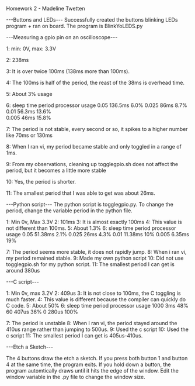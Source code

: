 Homework 2 - Madeline Twetten

---Buttons and LEDs---
Successfully created the buttons blinking LEDs program + ran on board.
The program is BlinkYoLEDS.py

---Measuring a gpio pin on an oscilloscope---

1: min: 0V, max: 3.3V

2: 238ms

3: It is over twice 100ms (138ms more than 100ms).

4: The 100ms is half of the period, the reast of the 38ms is overhead time.

5: About 3% usage

6:
sleep time       period         processor usage
0.05              136.5ms               6.0%
0.025             86ms                  8.7%    
0.01              56.3ms                13.6%                    
0.005             46ms                  15.8%    

7: The period is not stable, every second or so, it spikes to a higher number like 70ms or 130ms

8: When I ran vi, my period became stable and only toggled in a range of 1ms.

9: From my observations, cleaning up togglegpio.sh does not affect the period, but it becomes 
   a little more stable

10: Yes, the period is shorter.

11: The smallest period that I was able to get was about 26ms.

---Python script---
The python script is togglegpio.py. To change the period, change the variable 
period in the python file.

1: Min 0v, Max 3.3V
2: 101ms 
3: It is almost exactly 100ms
4: This value is not different than 100ms.
5: About 1.3%
6:
sleep time          period          processor usage
0.05                51.38ms         2.1%
0.025               26ms            4.3%
0.01                11.38ms         10%
0.005               6.35ms          19%

7: The period seems more stable, it does not rapidly jump.
8: When i ran vi, my period remained stable.
9: Made my own python script
10: Did not use togglegpio.sh for my python script.
11: The smallest period I can get is around 380us

---C script---

1: Min 0v, max 3.2V
2: 409us
3: It is not close to 100ms, the C toggling is much faster.
4: This value is different because the compiler can quickly do C code.
5: About 50%
6:
sleep time          period          processor usage
1000                3ms             48%
60                  407us           36%
0                   280us           100%

7: The period is unstable
8: When I ran vi, the period stayed around the 410us range rather than jumping to 500us.
9: Used the c script
10: Used the c script
11: The smallest period I can get is 405us-410us.

---Etch a Sketch---

The 4 buttons draw the etch a sketch. If you press both button 1 and button 4 at 
the same time, the program exits. If you hold down a button, the program automtically
draws until it hits the edge of the window. Edit the window variable in the .py file
to change the window size.
